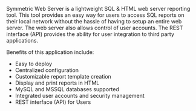 Symmetric Web Server is a lightweight SQL & HTML web server reporting tool. This tool provides an easy way for users to access SQL reports on their local network without the hassle of having to setup an entire web server. The web server also allows control of user accounts. The REST interface (API) provides the ability for user integration to third party applications.

Benefits of this application include:
- Easy to deploy
- Centralized configuration
- Customizable report template creation
- Display and print reports in HTML
- MySQL and MSSQL databases supported
- Integrated user accounts and security management
- REST interface (API) for Users
